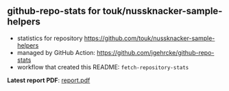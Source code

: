## github-repo-stats for touk/nussknacker-sample-helpers

- statistics for repository https://github.com/touk/nussknacker-sample-helpers
- managed by GitHub Action: https://github.com/jgehrcke/github-repo-stats
- workflow that created this README: `fetch-repository-stats`

**Latest report PDF**: [report.pdf](https://github.com/TouK/nussknacker-repo-stats/raw/github-repo-stats/touk/nussknacker-sample-helpers/latest-report/report.pdf)

